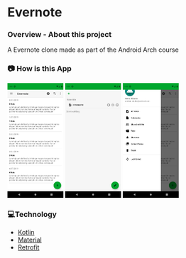 # Evernote

### **Overview - About this project**
A Evernote clone made as part of the Android Arch course

### 📷 How is this App
<img src="Screenshot_1602794490.png" width="25%"></img>
<img src="Screenshot_1602794499.png" width="25%"></img>
<img src="Screenshot_1602794506.png" width="25%"></img>

### 💻Technology
- [Kotlin](https://kotlinlang.org/)
- [Material](https://material.io/)
- [Retrofit](https://square.github.io/retrofit/)


